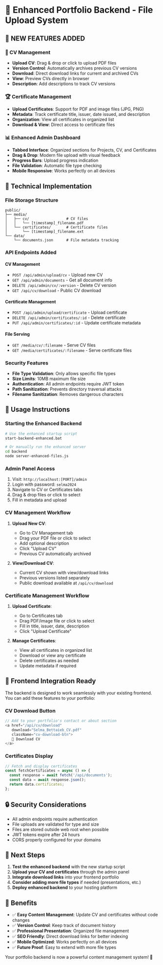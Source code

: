 # 🚀 Enhanced Portfolio Backend - File Upload System

## 🎯 NEW FEATURES ADDED

### 📄 CV Management
- **Upload CV**: Drag & drop or click to upload PDF files
- **Version Control**: Automatically archives previous CV versions
- **Download**: Direct download links for current and archived CVs
- **View**: Preview CVs directly in browser
- **Description**: Add descriptions to track CV versions

### 🏆 Certificate Management
- **Upload Certificates**: Support for PDF and image files (JPG, PNG)
- **Metadata**: Track certificate title, issuer, date issued, and description
- **Organization**: View all certificates in organized list
- **Download & View**: Direct access to certificate files

### 📊 Enhanced Admin Dashboard
- **Tabbed Interface**: Organized sections for Projects, CV, and Certificates
- **Drag & Drop**: Modern file upload with visual feedback
- **Progress Bars**: Upload progress indication
- **File Validation**: Automatic file type checking
- **Mobile Responsive**: Works perfectly on all devices

## 🔧 Technical Implementation

### File Storage Structure
```
public/
├── media/
│   ├── cv/                 # CV files
│   │   └── [timestamp]_filename.pdf
│   └── certificates/       # Certificate files
│       └── [timestamp]_filename.ext
└── data/
    └── documents.json      # File metadata tracking
```

### API Endpoints Added

#### CV Management
- `POST /api/admin/upload/cv` - Upload new CV
- `GET /api/admin/documents` - Get all document info
- `DELETE /api/admin/cv/:version` - Delete CV version
- `GET /api/cv/download` - Public CV download

#### Certificate Management
- `POST /api/admin/upload/certificate` - Upload certificate
- `DELETE /api/admin/certificates/:id` - Delete certificate
- `PUT /api/admin/certificates/:id` - Update certificate metadata

#### File Serving
- `GET /media/cv/:filename` - Serve CV files
- `GET /media/certificates/:filename` - Serve certificate files

### Security Features
- **File Type Validation**: Only allows specific file types
- **Size Limits**: 10MB maximum file size
- **Authentication**: All admin endpoints require JWT token
- **Path Sanitization**: Prevents directory traversal attacks
- **Filename Sanitization**: Removes dangerous characters

## 🚀 Usage Instructions

### Starting the Enhanced Backend
```bash
# Use the enhanced startup script
start-backend-enhanced.bat

# Or manually run the enhanced server
cd backend
node server-enhanced-files.js
```

### Admin Panel Access
1. Visit: `http://localhost:[PORT]/admin`
2. Login with password: `selma2024`
3. Navigate to CV or Certificates tabs
4. Drag & drop files or click to select
5. Fill in metadata and upload

### CV Management Workflow
1. **Upload New CV**: 
   - Go to CV Management tab
   - Drag your PDF file or click to select
   - Add optional description
   - Click "Upload CV"
   - Previous CV automatically archived

2. **View/Download CV**:
   - Current CV shown with view/download links
   - Previous versions listed separately
   - Public download available at `/api/cv/download`

### Certificate Management Workflow
1. **Upload Certificate**:
   - Go to Certificates tab
   - Drag PDF/image file or click to select
   - Fill in title, issuer, date, description
   - Click "Upload Certificate"

2. **Manage Certificates**:
   - View all certificates in organized list
   - Download or view any certificate
   - Delete certificates as needed
   - Update metadata if required

## 📱 Frontend Integration Ready

The backend is designed to work seamlessly with your existing frontend. You can add these features to your portfolio:

### CV Download Button
```javascript
// Add to your portfolio's contact or about section
<a href="/api/cv/download" 
   download="Selma_Bettaieb_CV.pdf" 
   className="cv-download-btn">
   📄 Download CV
</a>
```

### Certificates Display
```javascript
// Fetch and display certificates
const fetchCertificates = async () => {
  const response = await fetch('/api/documents');
  const data = await response.json();
  return data.certificates;
};
```

## 🔒 Security Considerations

- All admin endpoints require authentication
- File uploads are validated for type and size
- Files are stored outside web root when possible
- JWT tokens expire after 24 hours
- CORS properly configured for your domains

## 🌟 Next Steps

1. **Test the enhanced backend** with the new startup script
2. **Upload your CV and certificates** through the admin panel
3. **Integrate download links** into your frontend portfolio
4. **Consider adding more file types** if needed (presentations, etc.)
5. **Deploy enhanced backend** to your hosting platform

## 🎯 Benefits

- ✅ **Easy Content Management**: Update CV and certificates without code changes
- ✅ **Version Control**: Keep track of document history
- ✅ **Professional Presentation**: Organized file management
- ✅ **SEO Friendly**: Direct download links for better indexing
- ✅ **Mobile Optimized**: Works perfectly on all devices
- ✅ **Future Proof**: Easy to extend with more file types

Your portfolio backend is now a powerful content management system! 🚀
